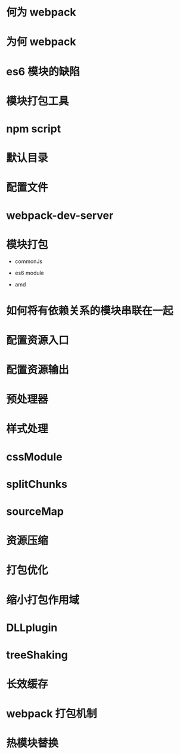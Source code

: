 # 何为 webpack

# 为何 webpack

# es6 模块的缺陷

# 模块打包工具

# npm script

# 默认目录

# 配置文件

# webpack-dev-server

# 模块打包
- commonJs

- es6 module

- amd

# 如何将有依赖关系的模块串联在一起

# 配置资源入口

# 配置资源输出

# 预处理器

# 样式处理

# cssModule

# splitChunks

# sourceMap

# 资源压缩

# 打包优化

# 缩小打包作用域

# DLLplugin

# treeShaking

# 长效缓存

# webpack 打包机制

# 热模块替换


# 